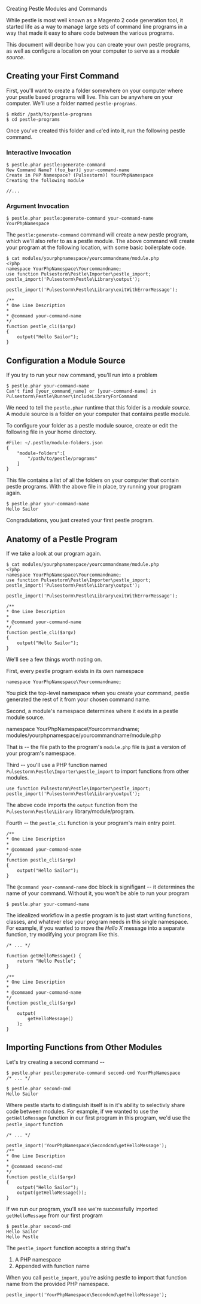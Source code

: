 Creating Pestle Modules and Commands

While pestle is most well known as a Magento 2 code generation tool, it started life as a way to manage large sets of command line programs in a way that made it easy to share code between the various programs.

This document will decribe how you can create your own pestle programs, as well as configure a location on your computer to serve as a _module source_.

## Creating your First Command

First, you'll want to create a folder somewhere on your computer where your pestle based programs will live.  This can be anywhere on your computer.  We'll use a folder named `pestle-programs`.

```
$ mkdir /path/to/pestle-programs
$ cd pestle-programs
```

Once you've created this folder and `cd`'ed into it, run the following pestle command.

### Interactive Invocation

    $ pestle.phar pestle:generate-command
    New Command Name? (foo_bar)] your-command-name
    Create in PHP Namespace? (Pulsestorm)] YourPhpNamespace
    Creating the following module

    //...

### Argument Invocation

    $ pestle.phar pestle:generate-command your-command-name YourPhpNamespace

The `pestle:generate-command` command will create a new pestle program, which we'll also refer to as a pestle module.  The above command will create your program at the following location, with some basic boilerplate code.

    $ cat modules/yourphpnamespace/yourcommandname/module.php
    <?php
    namespace YourPhpNamespace\Yourcommandname;
    use function Pulsestorm\Pestle\Importer\pestle_import;
    pestle_import('Pulsestorm\Pestle\Library\output');

    pestle_import('Pulsestorm\Pestle\Library\exitWithErrorMessage');

    /**
    * One Line Description
    *
    * @command your-command-name
    */
    function pestle_cli($argv)
    {
        output("Hello Sailor");
    }

## Configuration a Module Source

If you try to run your new command, you'll run into a problem

    $ pestle.phar your-command-name
    Can't find [your_command_name] or [your-command-name] in Pulsestorm\Pestle\Runner\includeLibraryForCommand

We need to tell the `pestle.phar` runtime that this folder is a *module source*.  A module source is a folder on your computer that contains pestle module.

To configure your folder as a pestle module source, create or edit the following file in your home directory.

    #File: ~/.pestle/module-folders.json
    {
        "module-folders":[
            "/path/to/pestle/programs"
        ]
    }

This file contains a list of all the folders on your computer that contain pestle programs.  With the above file in place, try running your program again.

    $ pestle.phar your-command-name
    Hello Sailor

Congradulations, you just created your first pestle program.

## Anatomy of a Pestle Program

If we take a look at our program again.

    $ cat modules/yourphpnamespace/yourcommandname/module.php
    <?php
    namespace YourPhpNamespace\Yourcommandname;
    use function Pulsestorm\Pestle\Importer\pestle_import;
    pestle_import('Pulsestorm\Pestle\Library\output');

    pestle_import('Pulsestorm\Pestle\Library\exitWithErrorMessage');

    /**
    * One Line Description
    *
    * @command your-command-name
    */
    function pestle_cli($argv)
    {
        output("Hello Sailor");
    }

We'll see a few things worth noting on.

First, every pestle program exists in its own namespace

    namespace YourPhpNamespace\Yourcommandname;

You pick the top-level namespace when you create your command, pestle generated the rest of it from your chosen command name.

Second, a module's namespace determines where it exists in a pestle module source.

   namespace YourPhpNamespace\Yourcommandname;
   modules/yourphpnamespace/yourcommandname/module.php

That is -- the file path to the program's `module.php` file is just a version of your program's namespace.

Third -- you'll use a PHP function named `Pulsestorm\Pestle\Importer\pestle_import` to import functions from other modules.

    use function Pulsestorm\Pestle\Importer\pestle_import;
    pestle_import('Pulsestorm\Pestle\Library\output');

The above code imports the `output` function from the `Pulsestorm\Pestle\Library` library/module/program.

Fourth -- the `pestle_cli` function is your program's main entry point.

    /**
    * One Line Description
    *
    * @command your-command-name
    */
    function pestle_cli($argv)
    {
        output("Hello Sailor");
    }

The `@command your-command-name` doc block is signifigant -- it determines the name of your command.  Without it, you won't be able to run your program

    $ pestle.phar your-command-name

The idealized workflow in a pestle program is to just start writing functions, classes, and whatever else your program needs in this single namespace.  For example, if you wanted to move the _Hello X_ message into a separate function, try modifying your program like this.

    /* ... */

    function getHelloMessage() {
        return "Hello Pestle";
    }

    /**
    * One Line Description
    *
    * @command your-command-name
    */
    function pestle_cli($argv)
    {
        output(
            getHelloMessage()
        );
    }

## Importing Functions from Other Modules

Let's try creating a second command --

    $ pestle.phar pestle:generate-command second-cmd YourPhpNamespace
    /* ... */

    $ pestle.phar second-cmd
    Hello Sailor

Where pestle starts to distinguish itself is in it's ability to selectivly share code between modules.  For example, if we wanted to use the `getHelloMessage` function in our first program in this program, we'd use the `pestle_import` function

    /* ... */

    pestle_import('YourPhpNamespace\Secondcmd\getHelloMessage');
    /**
    * One Line Description
    *
    * @command second-cmd
    */
    function pestle_cli($argv)
    {
        output("Hello Sailor");
        output(getHelloMessage());
    }

If we run our program, you'll see we're successfully imported `getHelloMessage` from our first program

    $ pestle.phar second-cmd
    Hello Sailor
    Hello Pestle

The `pestle_import` function accepts a string that's

1. A PHP namespace
2. Appended with function name

When you call `pestle_import`, you're asking pestle to import that function name from the provided PHP namespace.

    pestle_import('YourPhpNamespace\Secondcmd\getHelloMessage');
